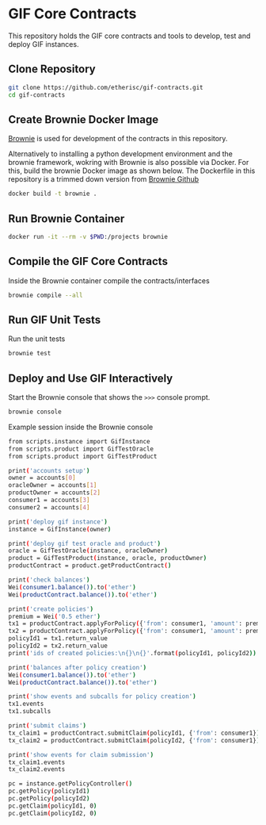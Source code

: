 # GIF Core Contracts

This repository holds the GIF core contracts and tools to develop, test and deploy GIF instances.

## Clone Repository

```bash
git clone https://github.com/etherisc/gif-contracts.git
cd gif-contracts
```

## Create Brownie Docker Image

[Brownie](https://eth-brownie.readthedocs.io/en/stable) is used for development of the contracts in this repository.

Alternatively to installing a python development environment and the brownie framework, wokring with Brownie is also possible via Docker.
For this, build the brownie Docker image as shown below.
The Dockerfile in this repository is a trimmed down version from [Brownie Github]((https://github.com/eth-brownie/brownie))

```bash
docker build -t brownie .
```

## Run Brownie Container

```bash
docker run -it --rm -v $PWD:/projects brownie
```

## Compile the GIF Core Contracts

Inside the Brownie container compile the contracts/interfaces

```bash
brownie compile --all
```

## Run GIF Unit Tests

Run the unit tests
```bash
brownie test
```

## Deploy and Use GIF Interactively

Start the Brownie console that shows the `>>>` console prompt.
```bash
brownie console
```

Example session inside the Brownie console
```bash
from scripts.instance import GifInstance
from scripts.product import GifTestOracle
from scripts.product import GifTestProduct

print('accounts setup')
owner = accounts[0]
oracleOwner = accounts[1]
productOwner = accounts[2]
consumer1 = accounts[3]
consumer2 = accounts[4]

print('deploy gif instance')
instance = GifInstance(owner)

print('deploy gif test oracle and product')
oracle = GifTestOracle(instance, oracleOwner)
product = GifTestProduct(instance, oracle, productOwner)
productContract = product.getProductContract()

print('check balances')
Wei(consumer1.balance()).to('ether')
Wei(productContract.balance()).to('ether')

print('create policies')
premium = Wei('0.5 ether')
tx1 = productContract.applyForPolicy({'from': consumer1, 'amount': premium})
tx2 = productContract.applyForPolicy({'from': consumer1, 'amount': premium})
policyId1 = tx1.return_value
policyId2 = tx2.return_value
print('ids of created policies:\n{}\n{}'.format(policyId1, policyId2))

print('balances after policy creation')
Wei(consumer1.balance()).to('ether')
Wei(productContract.balance()).to('ether')

print('show events and subcalls for policy creation')
tx1.events
tx1.subcalls

print('submit claims')
tx_claim1 = productContract.submitClaim(policyId1, {'from': consumer1})
tx_claim2 = productContract.submitClaim(policyId2, {'from': consumer1})

print('show events for claim submission')
tx_claim1.events
tx_claim2.events

pc = instance.getPolicyController()
pc.getPolicy(policyId1)
pc.getPolicy(policyId2)
pc.getClaim(policyId1, 0)
pc.getClaim(policyId2, 0)
```

